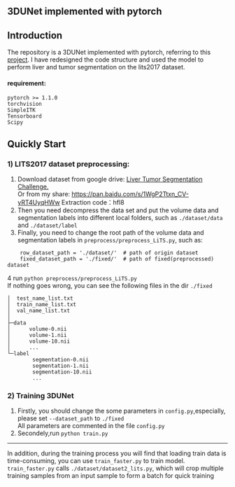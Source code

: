 ## 3DUNet implemented with pytorch

## Introduction
The repository is a 3DUNet implemented with pytorch, referring to this [project](https://github.com/panxiaobai/lits_pytorch). I have redesigned the code structure and used the model to perform liver and tumor segmentation on the lits2017 dataset.  
#### requirement:  
```angular2
pytorch >= 1.1.0
torchvision
SimpleITK
Tensorboard
Scipy
```
## 

## Quickly Start
### 1) LITS2017 dataset preprocessing: 
1. Download dataset from google drive: [Liver Tumor Segmentation Challenge.](https://drive.google.com/drive/folders/0B0vscETPGI1-Q1h1WFdEM2FHSUE)  
Or from my share: https://pan.baidu.com/s/1WgP2Ttxn_CV-yRT4UyqHWw 
Extraction code：hfl8   
2. Then you need decompress the data set and put the volume data and segmentation labels into different local folders, such as `./dataset/data` and `./dataset/label`
3. Finally, you need to change the root path of the volume data and segmentation labels in `preprocess/preprocess_LiTS.py`, such as:
```
    row_dataset_path = './dataset/'  # path of origin dataset
    fixed_dataset_path = './fixed/'  # path of fixed(preprocessed) dataset
```   
4 run `python preprocess/preprocess_LiTS.py`   
If nothing goes wrong, you can see the following files in the dir `./fixed`
```angular2
│  test_name_list.txt
│  train_name_list.txt
│  val_name_list.txt
│
├─data
│      volume-0.nii
│      volume-1.nii
│      volume-10.nii
│      ...
└─label
        segmentation-0.nii
        segmentation-1.nii
        segmentation-10.nii
        ...
```  
### 2) Training 3DUNet
1. Firstly, you should change the some parameters in `config.py`,especially, please set `--dataset_path` to `./fixed`  
All parameters are commented in the file `config.py`  
2. Secondely,run `python train.py`  
---
In addition, during the training process you will find that loading train data is time-consuming, you can use `train_faster.py` to train model. `train_faster.py` calls `./dataset/dataset2_lits.py`, which will crop multiple training samples from an input sample to form a batch for quick training
